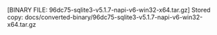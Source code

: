 [BINARY FILE: 96dc75-sqlite3-v5.1.7-napi-v6-win32-x64.tar.gz]
Stored copy: docs/converted-binary/96dc75-sqlite3-v5.1.7-napi-v6-win32-x64.tar.gz
